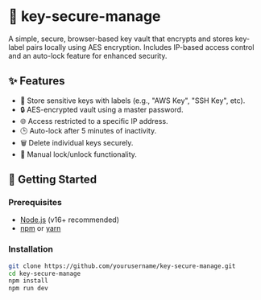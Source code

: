 # 🔐 key-secure-manage

A simple, secure, browser-based key vault that encrypts and stores key-label pairs locally using AES encryption. Includes IP-based access control and an auto-lock feature for enhanced security.

## ✨ Features

- 🔑 Store sensitive keys with labels (e.g., "AWS Key", "SSH Key", etc).
- 🔒 AES-encrypted vault using a master password.
- 🌐 Access restricted to a specific IP address.
- 🕒 Auto-lock after 5 minutes of inactivity.
- 🗑 Delete individual keys securely.
- 🔐 Manual lock/unlock functionality.

## 🚀 Getting Started

### Prerequisites

- [Node.js](https://nodejs.org/) (v16+ recommended)
- [npm](https://www.npmjs.com/) or [yarn](https://yarnpkg.com/)

### Installation

```bash
git clone https://github.com/yourusername/key-secure-manage.git
cd key-secure-manage
npm install
npm run dev
